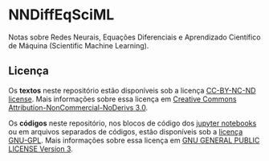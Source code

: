 # NNDiffEqSciML

Notas sobre Redes Neurais, Equações Diferenciais e Aprendizado Científico de Máquina (Scientific Machine Learning).

## Licença

Os **textos** neste repositório estão disponíveis sob a licença [CC-BY-NC-ND license](LICENSE-TEXT). Mais informações sobre essa licença em [Creative Commons Attribution-NonCommercial-NoDerivs 3.0](https://creativecommons.org/licenses/by-nc-nd/3.0/us/legalcode).

Os **códigos** neste repositório, nos blocos de código dos [jupyter notebooks](https://jupyter.org/) ou em arquivos separados de códigos, estão disponíveis sob a [licença GNU-GPL](LICENSE-CODE). Mais informações sobre essa licença em [GNU GENERAL PUBLIC LICENSE Version 3](https://www.gnu.org/licenses/gpl.html).
